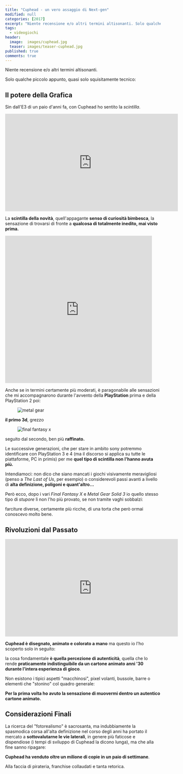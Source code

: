 ```yaml
---
title: "Cuphead - un vero assaggio di Next-gen"
modified: null
categories: [2017]
excerpt: "Niente recensione e/o altri termini altisonanti. Solo qualche piccolo appunto, quasi solo squisitamente tecnico..."
tags:
  - videogiochi
header:  
  image:  images/cuphead.jpg
  teaser: images/teaser-cuphead.jpg
published: true
comments: true
---
```


Niente recensione e/o altri termini altisonanti.

Solo qualche piccolo appunto, quasi solo squisitamente tecnico:

## Il potere della Grafica

Sin dall'E3 di un paio d'anni fa, con Cuphead ho sentito la _scintilla_.

<iframe width="560" height="315" src="https://www.youtube.com/embed/4TjUPXAn2Rg" frameborder="0" allowfullscreen></iframe>

La **scintilla della novità**, quell'appagante **senso di curiosità bimbesca**, la sensazione di trovarsi di fronte a **qualcosa di totalmente inedito, mai visto prima.**

<iframe src="https://www.facebook.com/plugins/video.php?href=https%3A%2F%2Fwww.facebook.com%2FGameSpot%2Fvideos%2F10159589981865436%2F&show_text=0&width=476" width="476" height="476" style="border:none;overflow:hidden" scrolling="no" frameborder="0" allowTransparency="true" allowFullScreen="true"></iframe>

Anche se in termini certamente più moderati, è paragonabile alle sensazioni che mi accompagnarono durante l'avvento della **PlayStation** prima e della PlayStation 2 poi: 

<figure>
	<img src='https://upload.wikimedia.org/wikipedia/en/2/25/MGS_screen_psx.jpg' alt='metal gear'>
</figure>

**il primo 3d**, grezzo 

<figure>
	<img src='https://dvsgaming.org/wp-content/uploads/2017/09/150559-Final_Fantasy_X_USA-9.jpg' alt='final fantasy x'>
</figure>

seguito dal secondo, ben più **raffinato.**

Le successive generazioni, che per stare in ambito sony potremmo identificare con PlayStation 3 e 4 (ma il discorso si applica su tutte le piattaforme, PC in primis) per me **quel tipo di scintilla non l'hanno avuta più.**

Intendiamoci: non dico che siano mancati i giochi visivamente meravigliosi (penso a _The Last of Us_, per esempio) o considerevoli passi avanti a livello di **alta definizione, poligoni e quant'altro...**

Però ecco, dopo i vari _Final Fantasy X_ e _Metal Gear Solid 3_ io quello stesso tipo di _stupore_ lì non l'ho più provato, se non tramite vaghi sobbalzi: 

farciture diverse, certamente più ricche, di una torta che però ormai conoscevo molto bene.

## Rivoluzioni dal Passato 

<iframe width="560" height="315" src="https://www.youtube.com/embed/RmGb-jU3uVQ" frameborder="0" allowfullscreen></iframe>

**Cuphead è disegnato, animato e colorato a mano** ma questo io l'ho scoperto solo in seguito: 

la cosa fondamentale **è quella percezione di autenticità**, quella che lo rende **praticamente indistinguibile da un cartone animato anni '30 durante l'intera esperienza di gioco**.

Non esistono i tipici aspetti "macchinosi", pixel volanti, bussole, barre o elementi che "stonino" col quadro generale: 

**Per la prima volta ho avuto la sensazione di muovermi dentro un autentico cartone animato.**

## Considerazioni Finali

La ricerca del "fotorealismo" è sacrosanta, ma indubbiamente la spasmodica corsa all'alta definizione nel corso degli anni ha portato il mercato a **sottovalutarne le vie laterali**, in genere più faticose e dispendiose (i tempi di sviluppo di Cuphead la dicono lunga), ma che alla fine sanno ripagare:

**Cuphead ha venduto oltre un milione di copie in un paio di settimane**.

Alla faccia di pirateria, franchise collaudati e tanta retorica.